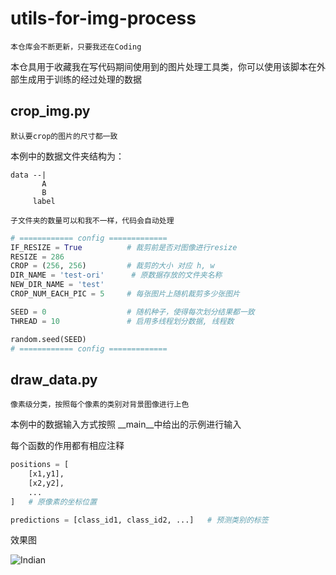 # utils-for-img-process
`本仓库会不断更新，只要我还在Coding`

本仓具用于收藏我在写代码期间使用到的图片处理工具类，你可以使用该脚本在外部生成用于训练的经过处理的数据

## crop_img.py
`默认要crop的图片的尺寸都一致`

本例中的数据文件夹结构为：

    data --|  
           A
           B
         label
         
`子文件夹的数量可以和我不一样，代码会自动处理`
```python
# ============ config =============
IF_RESIZE = True          # 裁剪前是否对图像进行resize
RESIZE = 286
CROP = (256, 256)         # 裁剪的大小 对应 h, w
DIR_NAME = 'test-ori'      # 原数据存放的文件夹名称
NEW_DIR_NAME = 'test'
CROP_NUM_EACH_PIC = 5     # 每张图片上随机裁剪多少张图片

SEED = 0                  # 随机种子，使得每次划分结果都一致
THREAD = 10               # 启用多线程划分数据, 线程数

random.seed(SEED)
# ============ config =============
```

## draw_data.py
`像素级分类，按照每个像素的类别对背景图像进行上色`

本例中的数据输入方式按照 __main__中给出的示例进行输入

每个函数的作用都有相应注释
```python
positions = [
    [x1,y1],
    [x2,y2],
    ...
]   # 原像素的坐标位置

predictions = [class_id1, class_id2, ...]   # 预测类别的标签
```
效果图

![Indian](https://user-images.githubusercontent.com/57496061/166199733-6799364e-c89f-43e3-bae2-e42e74ceb9d4.png)
